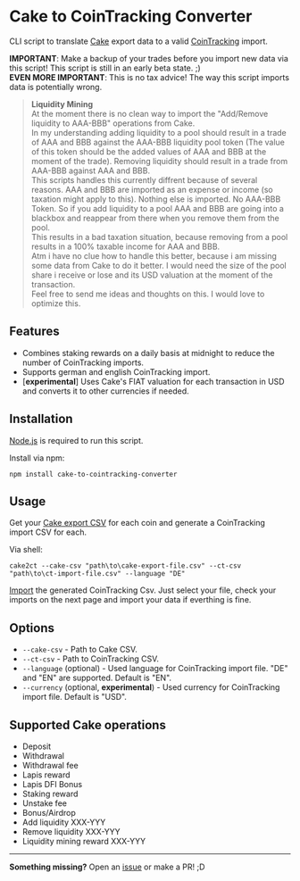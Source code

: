 # Cake to CoinTracking Converter

CLI script to translate [Cake](https://pool.cakedefi.com/#?ref=401824) export data to a valid [CoinTracking](https://cointracking.info?ref=G905622) import.

**IMPORTANT**: Make a backup of your trades before you import new data via this script! This script is still in an early beta state. ;) \
**EVEN MORE IMPORTANT**: This is no tax advice! The way this script imports data is potentially wrong.

> **Liquidity Mining** \
> At the moment there is no clean way to import the "Add/Remove liquidity to AAA-BBB" operations from Cake. \
> In my understanding adding liquidity to a pool should result in a trade of AAA and BBB against the AAA-BBB liquidity pool token (The value of this token should be the added values of AAA and BBB at the moment of the trade). Removing liquidity should result in a trade from AAA-BBB against AAA and BBB. \
> This scripts handles this currently diffrent because of several reasons. AAA and BBB are imported as an expense or income (so taxation might apply to this). Nothing else is imported. No AAA-BBB Token. So if you add liquidity to a pool AAA and BBB are going into a blackbox and reappear from there when you remove them from the pool. \
> This results in a bad taxation situation, because removing from a pool results in a 100% taxable income for AAA and BBB.
> \
> Atm i have no clue how to handle this better, because i am missing some data from Cake to do it better. I would need the size of the pool share i receive or lose and its USD valuation at the moment of the transaction. \
> Feel free to send me ideas and thoughts on this. I would love to optimize this.

## Features

- Combines staking rewards on a daily basis at midnight to reduce the number of CoinTracking imports.
- Supports german and english CoinTracking import.
- [**experimental**] Uses Cake's FIAT valuation for each transaction in USD and converts it to other currencies if needed.

## Installation

[Node.js](https://nodejs.org/) is required to run this script.

Install via npm:
```shell
npm install cake-to-cointracking-converter
```

## Usage

Get your [Cake export CSV](https://pool.cakedefi.com/#/transactions) for each coin and generate a CoinTracking import CSV for each.

Via shell:
```shell
cake2ct --cake-csv "path\to\cake-export-file.csv" --ct-csv "path\to\ct-import-file.csv" --language "DE"
```

[Import](https://cointracking.info/import/import_csv/) the generated CoinTracking Csv. Just select your file, check your imports on the next page and import your data if everthing is fine.

## Options

- `--cake-csv` - Path to Cake CSV.
- `--ct-csv` - Path to CoinTracking CSV.
- `--language` (optional) - Used language for CoinTracking import file. "DE" and "EN" are supported. Default is "EN".
- `--currency` (optional, **experimental**) - Used currency for CoinTracking import file. Default is "USD".

## Supported Cake operations

- Deposit
- Withdrawal
- Withdrawal fee
- Lapis reward
- Lapis DFI Bonus
- Staking reward
- Unstake fee
- Bonus/Airdrop
- Add liquidity XXX-YYY
- Remove liquidity XXX-YYY
- Liquidity mining reward XXX-YYY

---

**Something missing?** Open an [issue](https://github.com/geldmacher/Cake-to-CoinTracking-Converter/issues) or make a PR! ;D